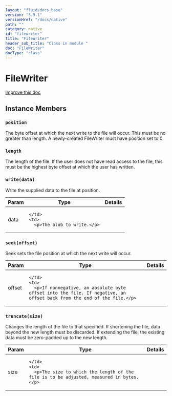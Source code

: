 ```yaml
---
layout: "fluid/docs_base"
version: "3.9.1"
versionHref: "/docs/native"
path: ""
category: native
id: "filewriter"
title: "FileWriter"
header_sub_title: "Class in module "
doc: "FileWriter"
docType: "class"
---
```


<h1 class="api-title">FileWriter</h1>

<a class="improve-v2-docs" href="http://github.com/driftyco/ionic-native/edit/master/src/@ionic-native/plugins/file/index.ts#L488">
  Improve this doc
</a>











<h2>Instance Members</h2>
<h3><a class="anchor" name="position" href="#position"></a><code>position</code></h3>

The byte offset at which the next write to the file will occur. This must be no greater than length.
A newly-created FileWriter must have position set to 0.



<h3><a class="anchor" name="length" href="#length"></a><code>length</code></h3>

The length of the file. If the user does not have read access to the file, this must be the highest byte offset at which the user has written.



<h3><a class="anchor" name="write" href="#write"></a><code>write(data)</code></h3>

Write the supplied data to the file at position.
<table class="table param-table" style="margin:0;">
  <thead>
  <tr>
    <th>Param</th>
    <th>Type</th>
    <th>Details</th>
  </tr>
  </thead>
  <tbody>
  <tr>
    <td>
      data</td>
    <td>
      
    </td>
    <td>
      <p>The blob to write.</p>
</td>
  </tr>
  </tbody>
</table>

<h3><a class="anchor" name="seek" href="#seek"></a><code>seek(offset)</code></h3>

Seek sets the file position at which the next write will occur.
<table class="table param-table" style="margin:0;">
  <thead>
  <tr>
    <th>Param</th>
    <th>Type</th>
    <th>Details</th>
  </tr>
  </thead>
  <tbody>
  <tr>
    <td>
      offset</td>
    <td>
      
    </td>
    <td>
      <p>If nonnegative, an absolute byte offset into the file. If negative, an offset back from the end of the file.</p>
</td>
  </tr>
  </tbody>
</table>

<h3><a class="anchor" name="truncate" href="#truncate"></a><code>truncate(size)</code></h3>

Changes the length of the file to that specified. If shortening the file, data beyond the new length must be discarded. If extending the file, the existing data must be zero-padded up to the new length.
<table class="table param-table" style="margin:0;">
  <thead>
  <tr>
    <th>Param</th>
    <th>Type</th>
    <th>Details</th>
  </tr>
  </thead>
  <tbody>
  <tr>
    <td>
      size</td>
    <td>
      
    </td>
    <td>
      <p>The size to which the length of the file is to be adjusted, measured in bytes.</p>
</td>
  </tr>
  </tbody>
</table>







